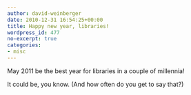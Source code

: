 ```yaml
---
author: david-weinberger
date: 2010-12-31 16:54:25+00:00
title: Happy new year, libraries!
wordpress_id: 477
no-excerpt: true
categories:
- misc
---
```


May 2011 be the best year for libraries in a couple of millennia!

It could be, you know. (And how often do you get to say that?)
